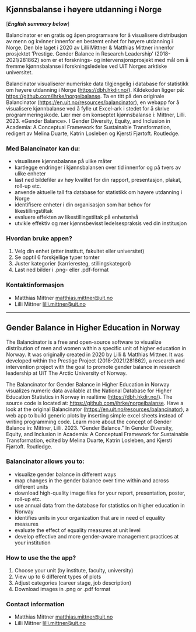 ## Kjønnsbalanse i høyere utdanning i Norge
[***English summary below***]

Balancinator er en gratis og åpen programvare for å visualisere distribusjon av menn og kvinner innenfor en bestemt enhet for høyere utdanning i Norge. Den ble laget i 2020 av Lilli Mittner & Matthias Mittner innenfor prosjektet ’Prestige. Gender Balance in Research Leadership’ (2018-2021/281862) som er et forsknings- og intervensjonsprosjekt med mål om å fremme kjønnsbalanse i forskningsledelse ved UiT Norges arktiske universitet.

Balancinator visualiserer numeriske data tilgjengelig i database for statistikk om høyere utdanning i Norge (https://dbh.hkdir.no/). Kildekoden ligger på: https://github.com/ihrke/norgeibalanse. Ta en titt på den originale Balancinator (https://en.uit.no/resources/balancinator), en webapp for å visualisere kjønnbalanse ved å fylle ut Excel-ark i stedet for å skrive programmeringskode. Lær mer om konseptet kjønnsbalanse i: Mittner, Lilli. 2023. «Gender Balance». I Gender Diversity, Equity, and Inclusion in Academia: A Conceptual Framework for Sustainable Transformation, redigert av Melina Duarte, Katrin Losleben og Kjersti Fjørtoft. Routledge.

### Med Balancinator kan du:
- visualisere kjønnsbalanse på ulike måter
- kartlegge endringer i kjønnsbalansen over tid innenfor og på tvers av ulike enheter
- last ned bildefiler av høy kvalitet for din rapport, presentasjon, plakat, roll-up etc.
- anvende aktuelle tall fra database for statistikk om høyere utdanning i Norge
- identifisere enheter i din organisasjon som har behov for likestillingstiltak
- evaluere effekten av likestillingstiltak på enhetsnivå
- utvikle effektiv og mer kjønnsbevisst ledelsespraksis ved din institusjon

### Hvordan bruke appen?
1. Velg din enhet (etter institutt, fakultet eller universitet)
2. Se opptil 6 forskjellige typer tomter
3. Juster kategorier (karrieresteg, stillingskategori)
4. Last ned bilder i .png- eller .pdf-format

### Kontaktinformasjon
- Matthias Mittner <matthias.mittner@uit.no>
- Lilli Mittner <lilli.mittner@uit.no>


-----------


## Gender Balance in Higher Education in Norway

The Balancinator is a free and open-source software to visualize distribution of men and women within a specific unit of higher education in Norway. It was originally created in 2020 by Lilli & Matthias Mittner. It was developed within the Prestige Project (2018-2021/281862), a research and intervention project with the goal to promote gender balance in research leadership at UiT The Arctic University of Norway. 

The Balancinator for Gender Balance in Higher Education in Norway visualizes numeric data available at the National Database for Higher Education Statistics in Norway in realtime (https://dbh.hkdir.no/). The source code is located at: https://github.com/ihrke/norgeibalanse. Have a look at the original Balancinator (https://en.uit.no/resources/balancinator), a web app to build generic plots by inserting simple excel sheets instead of writing programming code. Learn more about the concept of Gender Balance in: Mittner, Lilli. 2023. “Gender Balance.” In Gender Diversity, Equity, and Inclusion in Academia: A Conceptual Framework for Sustainable Transformation, edited by Melina Duarte, Katrin Losleben, and Kjersti Fjørtoft. Routledge.

### Balancinator allows you to:
- visualize gender balance in different ways
- map changes in the gender balance over time within and across different units
- download high-quality image files for your report, presentation, poster, roll-up etc.
- use annual data from the database for statistics on higher education in Norway
- identifies units in your organization that are in need of equality measures
- evaluate the effect of equality measures at unit level
-	develop effective and more gender-aware management practices at your institution


### How to use the the app?
1.	Choose your unit (by institute, faculty, university)
2.	View up to 6 different types of plots
3.	Adjust categories (career stage, job description)
4.	Download images in .png or .pdf format


### Contact information
- Matthias Mittner <matthias.mittner@uit.no>
- Lilli Mittner <lilli.mittner@uit.no>
